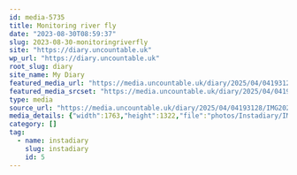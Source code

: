```yaml
---
id: media-5735
title: Monitoring river fly
date: "2023-08-30T08:59:37"
slug: 2023-08-30-monitoringriverfly
site: "https://diary.uncountable.uk"
wp_url: "https://diary.uncountable.uk"
root_slug: diary
site_name: My Diary
featured_media_url: "https://media.uncountable.uk/diary/2025/04/04193128/IMG20230830095937.webp"
featured_media_srcset: "https://media.uncountable.uk/diary/2025/04/04193128/IMG20230830095937-300x225.webp 300w, https://media.uncountable.uk/diary/2025/04/04193128/IMG20230830095937-1024x768.webp 1024w, https://media.uncountable.uk/diary/2025/04/04193128/IMG20230830095937-150x150.webp 150w, https://media.uncountable.uk/diary/2025/04/04193128/IMG20230830095937-640x480.webp 640w, https://media.uncountable.uk/diary/2025/04/04193128/IMG20230830095937.webp 1763w"
type: media
source_url: "https://media.uncountable.uk/diary/2025/04/04193128/IMG20230830095937.webp"
media_details: {"width":1763,"height":1322,"file":"photos/Instadiary/IMG20230830095937.webp","filesize":182614,"sizes":{"medium":{"file":"IMG20230830095937-300x225.webp","width":300,"height":225,"filesize":30214,"mime_type":"image/webp","source_url":"https://media.uncountable.uk/diary/2025/04/04193128/IMG20230830095937-300x225.webp"},"large":{"file":"IMG20230830095937-1024x768.webp","width":1024,"height":768,"filesize":241464,"mime_type":"image/webp","source_url":"https://media.uncountable.uk/diary/2025/04/04193128/IMG20230830095937-1024x768.webp"},"thumbnail":{"file":"IMG20230830095937-150x150.webp","width":150,"height":150,"filesize":10306,"mime_type":"image/webp","source_url":"https://media.uncountable.uk/diary/2025/04/04193128/IMG20230830095937-150x150.webp"},"mobwidth":{"file":"IMG20230830095937-640x480.webp","width":640,"height":480,"filesize":118012,"mime_type":"image/webp","source_url":"https://media.uncountable.uk/diary/2025/04/04193128/IMG20230830095937-640x480.webp"},"full":{"file":"IMG20230830095937.webp","width":1763,"height":1322,"mime_type":"image/webp","source_url":"https://media.uncountable.uk/diary/2025/04/04193128/IMG20230830095937.webp"}},"image_meta":{"aperture":"0","credit":"","camera":"","caption":"","created_timestamp":"0","copyright":"","focal_length":"0","iso":"0","shutter_speed":"0","title":"","orientation":"0","keywords":[]}}
category: []
tag:
  - name: instadiary
    slug: instadiary
    id: 5
---
```


